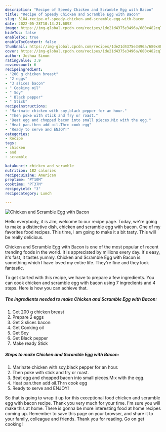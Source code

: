 ```yaml
---
description: "Recipe of Speedy Chicken and Scramble Egg with Bacon"
title: "Recipe of Speedy Chicken and Scramble Egg with Bacon"
slug: 3184-recipe-of-speedy-chicken-and-scramble-egg-with-bacon
date: 2022-05-28T10:13:21.609Z
image: https://img-global.cpcdn.com/recipes/1de21d4375e3496a/680x482cq70/chicken-and-scramble-egg-with-bacon-recipe-main-photo.jpg
hideToc: false
enableToc: true
enableTocContent: false
thumbnail: https://img-global.cpcdn.com/recipes/1de21d4375e3496a/680x482cq70/chicken-and-scramble-egg-with-bacon-recipe-main-photo.jpg
cover: https://img-global.cpcdn.com/recipes/1de21d4375e3496a/680x482cq70/chicken-and-scramble-egg-with-bacon-recipe-main-photo.jpg
author: Joshua Simon
ratingvalue: 3.9
reviewcount: 6
recipeingredient:
- "200 g chicken breast"
- "2 eggs"
- "3 slices bacon"
- " Cooking oil"
- " Soy"
- " Black pepper"
- " Stick"
recipeinstructions:
- "Marinate chicken with soy,black pepper for an hour."
- "Then poke with stick and fry or roast."
- "Beat egg and chopped bacon into small pieces.Mix with the egg."
- "Heat pan.then add oil.Thrn cook egg"
- "Ready to serve and ENJOY!"
categories:
- Recipe
tags:
- chicken
- and
- scramble

katakunci: chicken and scramble 
nutrition: 182 calories
recipecuisine: American
preptime: "PT10M"
cooktime: "PT37M"
recipeyield: "3"
recipecategory: Lunch

---
```



![Chicken and Scramble Egg with Bacon](https://img-global.cpcdn.com/recipes/1de21d4375e3496a/680x482cq70/chicken-and-scramble-egg-with-bacon-recipe-main-photo.jpg)

Hello everybody, it is Jim, welcome to our recipe page. Today, we're going to make a distinctive dish, chicken and scramble egg with bacon. One of my favorites food recipes. This time, I am going to make it a bit tasty. This will be really delicious.



Chicken and Scramble Egg with Bacon is one of the most popular of recent trending foods in the world. It is appreciated by millions every day. It's easy, it's fast, it tastes yummy. Chicken and Scramble Egg with Bacon is something which I have loved my entire life. They're fine and they look fantastic.


To get started with this recipe, we have to prepare a few ingredients. You can cook chicken and scramble egg with bacon using 7 ingredients and 4 steps. Here is how you can achieve that.

<!--inarticleads1-->

##### The ingredients needed to make Chicken and Scramble Egg with Bacon:

1. Get 200 g chicken breast
1. Prepare 2 eggs
1. Get 3 slices bacon
1. Get  Cooking oil
1. Get  Soy
1. Get  Black pepper
1. Make ready  Stick




<!--inarticleads2-->

##### Steps to make Chicken and Scramble Egg with Bacon:

1. Marinate chicken with soy,black pepper for an hour.
1. Then poke with stick and fry or roast.
1. Beat egg and chopped bacon into small pieces.Mix with the egg.
1. Heat pan.then add oil.Thrn cook egg
1. Ready to serve and ENJOY!



So that is going to wrap it up for this exceptional food chicken and scramble egg with bacon recipe. Thank you very much for your time. I'm sure you will make this at home. There is gonna be more interesting food at home recipes coming up. Remember to save this page on your browser, and share it to your family, colleague and friends. Thank you for reading. Go on get cooking!
